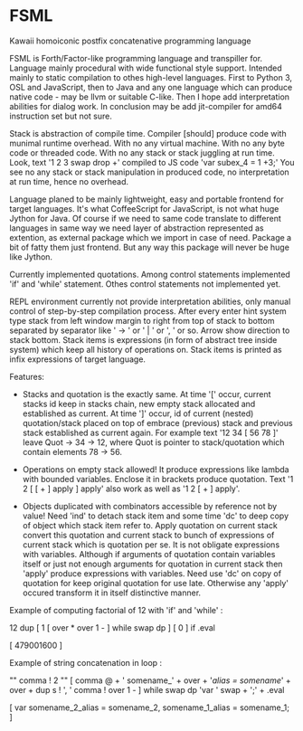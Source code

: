 # FSML
Kawaii homoiconic postfix concatenative programming language

FSML is Forth/Factor-like programming language and transpiller for. Language mainly procedural with wide functional style support. Intended mainly to static compilation to othes high-level languages. First to Python 3, OSL and JavaScript, then to Java and any one language which can produce native code - may be llvm or suitable C-like. Then I hope add interpretation abilities for dialog work. In conclusion may be add jit-compiler for amd64 instruction set but not sure.

Stack is abstraction of compile time. Compiler \[should\] produce code with munimal runtime overhead. With no any virtual machine. With no any byte code or threaded code. With no any stack or stack juggling at run time. Look, text '1 2 3 swap drop +' compiled to JS code 'var subex_4 = 1 +3;' You see no any stack or stack manipulation in produced code, no interpretation at run time, hence no overhead.

Language planed to be mainly lightweight, easy and portable frontend for target languages. It's what CoffeeScript for JavaScript, is not what huge Jython for Java. Of course if we need to same code translate to different languages in same way we need layer of abstraction represented as extention, as external package which we import in case of need. Package a bit of fatty them just frontend. But any way this package will never be huge like Jython.

Currently implemented quotations. Among control statements implemented 'if' and 'while' statement. Othes control statements not implemented yet.

REPL environment currently not provide interpretation abilities, only manual control of step-by-step compilation process. After every enter hint system type stack from left window margin to right from top of stack to bottom separated by separator like ' -> ' or ' | ' or ', ' or so. Arrow show direction to stack bottom. Stack items is expressions (in form of abstract tree inside system) which keep all history of operations on. Stack items is printed as infix expressions of target language.

Features:

* Stacks and quotation is the exactly same. At time '\[' occur, current stacks id keep in stacks chain, new empty stack allocated and established as current. At time '\]' occur, id of current (nested) quotation/stack placed on top of embrace (previous) stack and previous stack established as current again. For example text '12 34 \[ 56 78 \]' leave Quot -> 34 -> 12, where Quot is pointer to stack/quotation which contain elements 78 -> 56.

* Operations on empty stack allowed! It produce expressions like lambda with bounded variables. Enclose it in brackets produce quotation. Text '1 2 \[ \[ + \] apply \] apply' also work as well as '1 2 \[ + \] apply'.

* Objects duplicated with combinators accessible by reference not by value! Need 'ind' to detach stack item and some time 'dc' to deep copy of object which stack item refer to. Apply quotation on current stack convert this quotation and current stack to bunch of expressions of current stack which is quotation per se. It is not obligate expressions with variables. Although if arguments of quotation contain variables itself or just not enough arguments for quotation in current stack then 'apply' produce expressions with variables. Need use 'dc' on copy of quotation for keep original quotation for use late. Otherwise any 'apply' occured transform it in itself distinctive manner.


Example of computing factorial of 12 with 'if' and 'while' :

12 dup \[ 1 \[ over * over 1 - \] while swap dp \] \[ 0 \] if .eval

\[ 479001600 \]


Example of string concatenation in loop :

"" comma ! 2 "" \[ comma @ + ' somename_' + over + '_alias = somename_' + over + dup s ! ', ' comma ! over 1 - \] while swap dp 'var ' swap + ';' + .eval

\[ var somename_2_alias = somename_2, somename_1_alias = somename_1; \]
